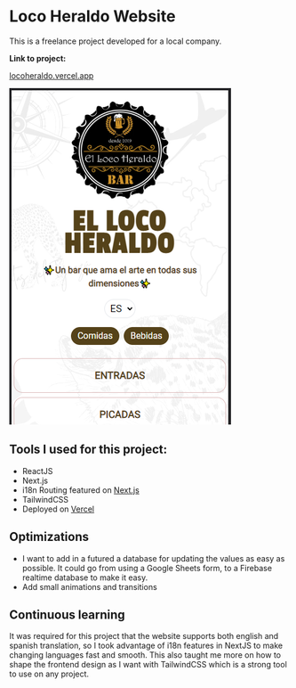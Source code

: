 # Loco Heraldo Website

This is a freelance project developed for a local company.

**Link to project:** 

[locoheraldo.vercel.app](https://locoheraldo.vercel.app/)

![screenshot](./public/images/screenshot.jpeg)

## Tools I used for this project:

- ReactJS
- Next.js
- i18n Routing featured on [Next.js](https://nextjs.org/docs/advanced-features/i18n-routing)
- TailwindCSS
- Deployed on [Vercel](https://vercel.com/)

## Optimizations

- I want to add in a futured a database for updating the values as easy as possible. It could go from using a Google Sheets form, to a Firebase realtime database to make it easy.
- Add small animations and transitions

## Continuous learning

It was required for this project that the website supports both english and spanish translation, so I took advantage of i18n features in NextJS to make changing languages fast and smooth. This also taught me more on how to shape the frontend design as I want with TailwindCSS which is a strong tool to use on any project.
